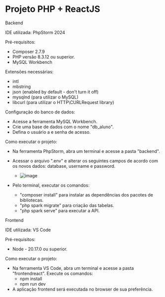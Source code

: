 ﻿# Projeto PHP + ReactJS

Backend

IDE utilizada: PhpStorm 2024

Pré-requisitos:
- Composer 2.7.9
- PHP versão 8.3.12 ou superior.
- MySQL Workbench

Extensões necessárias:
- intl
- mbstring
- json (enabled by default - don't turn it off)
- mysqlnd (para utilizar o MySQL)
- libcurl (para utilizar o HTTP\CURLRequest library)

Configuração do banco de dados:
- Acesse a ferramenta MySQL Workbench.
- Crie uma base de dados com o nome "db_aluno".
- Defina o usuário a e senha de acesso.

Como executar o projeto:
- Na ferramenta PhpStorm, abra um terminal e acesse a pasta "backend".
- Acessar o arquivo ".env" e alterar os seguintes campos de acordo com os novos dados: database, username e password.
  - ![image](https://github.com/user-attachments/assets/2821788f-e020-4280-bf97-e9c4d2c53a23)

- Pelo terminal, executar os comandos:
  - "composer install" para instalar as dependências dos pacotes de bibliotecas.
  - "php spark migrate" para criação das tabelas.
  - "php spark serve" para executar a API.



Frontend

IDE utilizada: VS Code

Pré-requisitos:
- Node - 20.17.0 ou superior.

Como executar o projeto:
- Na ferramenta VS Code, abra um terminal e acesse a pasta "frontendreact". Execute os comandos:
  - npm install
  - npm run dev
- A aplicação frontend será executada no browser de sua preferência.
